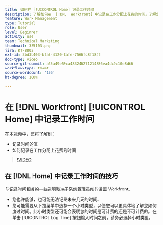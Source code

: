 ```yaml
---
title: 如何在 [!UICONTROL Home] 记录工作时间
description: 了解如何在  [!DNL  Workfront] 中记录在工作分配上花费的时间。了解您的组织为什么可能要求记录时间。
feature: Work Management
type: Tutorial
role: User
level: Beginner
activity: use
team: Technical Marketing
thumbnail: 335103.png
jira: KT-8802
exl-id: 3bd3b403-bfa3-4120-8afe-7566fc8f184f
doc-type: video
source-git-commit: a25a49e59ca483246271214886ea4dc9c10e8d66
workflow-type: tm+mt
source-wordcount: '136'
ht-degree: 100%

---
```


# 在 [!DNL Workfront] [!UICONTROL Home] 中记录工作时间

在本视频中，您将了解到：

* 记录时间的值
* 如何记录在工作分配上花费的时间

>[!VIDEO](https://video.tv.adobe.com/v/335103/?quality=12&learn=on)

## 在 [!DNL Home] 中记录工作时间的技巧

与记录时间相关的一些选项取决于系统管理员如何设置 Workfront。

* 您也许能够，也可能无法记录未来几天的时间。
* 您可能需要从下拉菜单中选择一个小时类型，以便您可以更具体地了解您如何度过时间。此小时类型还可能会表明您的时间是可计费的还是不可计费的。在单击 [!UICONTROL Log Time] 按钮输入时间之前，请务必选择小时类型。

<!---
learn more URLs
--->
